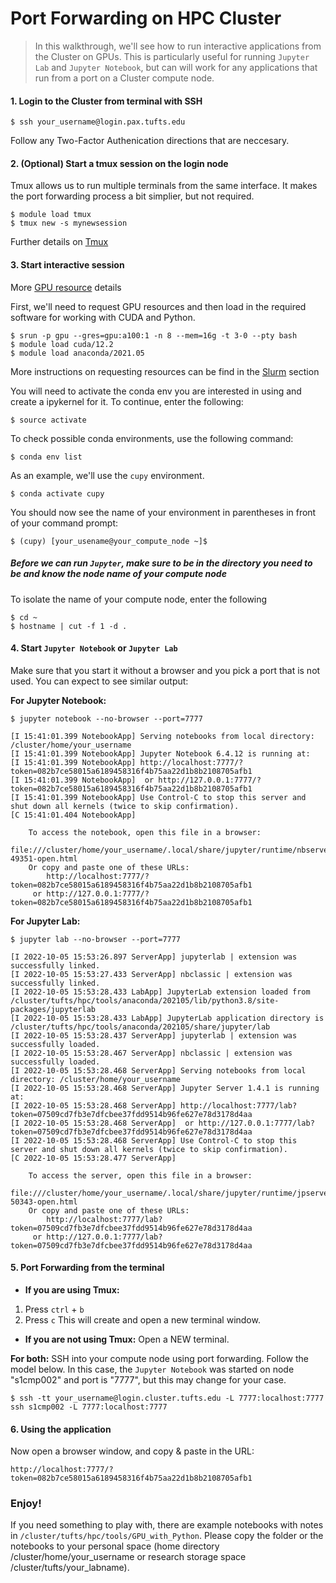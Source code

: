 # Port Forwarding on HPC Cluster

> In this walkthrough, we'll see how to run interactive applications from the Cluster on GPUs. 
> This is particularly useful for running `Jupyter Lab` and `Jupyter Notebook`, but can will work for any applications that run from a port on a Cluster compute node.

#### 1. Login to the Cluster from terminal with SSH

```
$ ssh your_username@login.pax.tufts.edu
```

Follow any Two-Factor Authenication directions that are neccesary. 

#### 2. (Optional) Start a tmux session on the login node

Tmux allows us to run multiple terminals from the same interface. It makes the port forwarding process a bit simplier, but not required.

```
$ module load tmux
$ tmux new -s mynewsession
```

Further details on [Tmux](../Application/tmux.md)

#### 3. Start interactive session 

More [GPU resource](../Compute/GPU.md) details

First, we'll need to request GPU resources and then load in the required software for working with CUDA and Python. 

```
$ srun -p gpu --gres=gpu:a100:1 -n 8 --mem=16g -t 3-0 --pty bash
$ module load cuda/12.2
$ module load anaconda/2021.05
```

More instructions on requesting resources can be find in the [Slurm](../slurm/index.md) section

You will need to activate the conda env you are interested in using and create a ipykernel for it. To continue, enter the following: 

```
$ source activate
```

To check possible conda environments, use the following command:

```
$ conda env list
```

As an example, we'll use the `cupy` environment.

```
$ conda activate cupy
```

You should now see the name of your environment in parentheses in front of your command prompt:

```
$ (cupy) [your_usename@your_compute_node ~]$
```

##### Before we can run `Jupyter`, make sure to be in the directory you need to be and know the node name of your compute node

To isolate the name of your compute node, enter the following

```
$ cd ~
$ hostname | cut -f 1 -d .
```

#### 4. Start `Jupyter Notebook` or `Jupyter Lab` 

Make sure that you start it without a browser and you pick a port that is not used. You can expect to see similar output:

**For Jupyter Notebook:**

```
$ jupyter notebook --no-browser --port=7777

[I 15:41:01.399 NotebookApp] Serving notebooks from local directory: /cluster/home/your_username
[I 15:41:01.399 NotebookApp] Jupyter Notebook 6.4.12 is running at:
[I 15:41:01.399 NotebookApp] http://localhost:7777/?token=082b7ce58015a6189458316f4b75aa22d1b8b2108705afb1
[I 15:41:01.399 NotebookApp]  or http://127.0.0.1:7777/?token=082b7ce58015a6189458316f4b75aa22d1b8b2108705afb1
[I 15:41:01.399 NotebookApp] Use Control-C to stop this server and shut down all kernels (twice to skip confirmation).
[C 15:41:01.404 NotebookApp] 
    
    To access the notebook, open this file in a browser:
        file:///cluster/home/your_username/.local/share/jupyter/runtime/nbserver-49351-open.html
    Or copy and paste one of these URLs:
        http://localhost:7777/?token=082b7ce58015a6189458316f4b75aa22d1b8b2108705afb1
     or http://127.0.0.1:7777/?token=082b7ce58015a6189458316f4b75aa22d1b8b2108705afb1
```

**For Jupyter Lab:**

```
$ jupyter lab --no-browser --port=7777

[I 2022-10-05 15:53:26.897 ServerApp] jupyterlab | extension was successfully linked.
[I 2022-10-05 15:53:27.433 ServerApp] nbclassic | extension was successfully linked.
[I 2022-10-05 15:53:28.433 LabApp] JupyterLab extension loaded from /cluster/tufts/hpc/tools/anaconda/202105/lib/python3.8/site-packages/jupyterlab
[I 2022-10-05 15:53:28.433 LabApp] JupyterLab application directory is /cluster/tufts/hpc/tools/anaconda/202105/share/jupyter/lab
[I 2022-10-05 15:53:28.437 ServerApp] jupyterlab | extension was successfully loaded.
[I 2022-10-05 15:53:28.467 ServerApp] nbclassic | extension was successfully loaded.
[I 2022-10-05 15:53:28.468 ServerApp] Serving notebooks from local directory: /cluster/home/your_username
[I 2022-10-05 15:53:28.468 ServerApp] Jupyter Server 1.4.1 is running at:
[I 2022-10-05 15:53:28.468 ServerApp] http://localhost:7777/lab?token=07509cd7fb3e7dfcbee37fdd9514b96fe627e78d3178d4aa
[I 2022-10-05 15:53:28.468 ServerApp]  or http://127.0.0.1:7777/lab?token=07509cd7fb3e7dfcbee37fdd9514b96fe627e78d3178d4aa
[I 2022-10-05 15:53:28.468 ServerApp] Use Control-C to stop this server and shut down all kernels (twice to skip confirmation).
[C 2022-10-05 15:53:28.477 ServerApp] 
    
    To access the server, open this file in a browser:
        file:///cluster/home/your_username/.local/share/jupyter/runtime/jpserver-50343-open.html
    Or copy and paste one of these URLs:
        http://localhost:7777/lab?token=07509cd7fb3e7dfcbee37fdd9514b96fe627e78d3178d4aa
     or http://127.0.0.1:7777/lab?token=07509cd7fb3e7dfcbee37fdd9514b96fe627e78d3178d4aa
```

#### 5. Port Forwarding from the terminal

- **If you are using Tmux:**

1. Press `ctrl` + `b`
2. Press `c`
   This will create and open a new terminal window.

- **If you are not using Tmux:**
  Open a NEW terminal.

**For both:**
SSH into your compute node using port forwarding. Follow the model below. In this case, the `Jupyter Notebook` was started on node "s1cmp002" and port is "7777", but this may change for your case.

```
$ ssh -tt your_username@login.cluster.tufts.edu -L 7777:localhost:7777 ssh s1cmp002 -L 7777:localhost:7777
```

#### 6. Using the application

Now open a browser window, and copy & paste in the URL:

```
http://localhost:7777/?token=082b7ce58015a6189458316f4b75aa22d1b8b2108705afb1
```

### Enjoy!

If you need something to play with, there are example notebooks with notes in `/cluster/tufts/hpc/tools/GPU_with_Python`. Please copy the folder or the notebooks to your personal space (home directory /cluster/home/your_username or research storage space /cluster/tufts/your_labname).